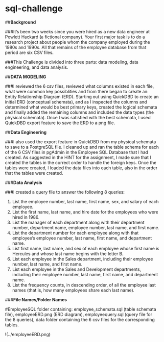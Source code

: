 # sql-challenge
##**Background**

###It’s been two weeks since you were hired as a new data engineer at Pewlett Hackard (a fictional company). Your first major task is to do a research project about people whom the company employed during the 1980s and 1990s. All that remains of the employee database from that period are six CSV files.

###This Challenge is divided into three parts: data modeling, data engineering, and data analysis.


##**DATA MODELING**  

###I reviewed the 6 csv files, reviewed what columns existed in each file, what were common key possiblities and from there began to create an Entity Relationship Diagram (ERD).  Starting out using QuickDBD to create an initial ERD (conceptual schemata), and as I inspected the columns and determined what would be best primary keys, created the logical schemata and finally added the remaining columns and included the data types (the physical schemata).  Once I was satisfied with the best schemata, I used QuickDBD export feature to save the ERD to a png file.

##**Data Engineering**

###I also used the export feature in QuickDBD from my physical schemata to save to a PostgreSQL file.  I cleaned up and ran the table schema for each of the 6 CSV files in pgAdmin in the Employee SQL Database that I had created.  As suggested in the HINT for the assignment, I made sure that I created the tables in the correct order to handle the foreign keys.  Once the tables were created, I loaded the data files into each table, also in the order that the tables were created.

###**Data Analysis**

###I created a query file to answer the following 8 queries:

1. List the employee number, last name, first name, sex, and salary of each employee.
2. List the first name, last name, and hire date for the employees who were hired in 1986.
3. List the manager of each department along with their department number, department name, employee number, last name, and first name.
4. List the department number for each employee along with that employee’s employee number, last name, first name, and department name.
5. List first name, last name, and sex of each employee whose first name is Hercules and whose last name begins with the letter B.
6. List each employee in the Sales department, including their employee number, last name, and first name.
7. List each employee in the Sales and Development departments, including their employee number, last name, first name, and department name.
8. List the frequency counts, in descending order, of all the employee last names (that is, how many employees share each last name).

###**File Names/Folder Names**

#EmployeeSQL folder containing: employee_schemata.sql (table schemata file), employeeERD.png (ERD diagram), employeequery.sql (query file for the 8 queries), data folder containing the 6 csv files for the corresponding tables.

!(../employeeERD.png)
